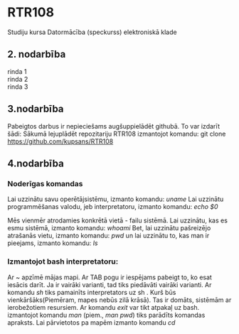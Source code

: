 # RTR108
Studiju kursa Datormācība (speckurss) elektroniskā klade
## 2. nodarbība
rinda 1   
rinda 2   
rinda 3  
## 3.nodarbība
Pabeigtos darbus ir nepieciešams augšuppielādēt githubā.
To var izdarīt šādi:
Sākumā lejuplādēt repozitariju RTR108 izmantojot komandu: git clone https://github.com/kupsans/RTR108


## 4.nodarbība

### Noderīgas komandas
Lai uzzinātu savu operētājsistēmu, izmanto komandu: _uname_
Lai uzzinātu programmēšanas valodu, jeb interpretatoru, izmanto komandu: _echo $0_

Mēs vienmēr atrodamies konkrētā vietā - failu sistēmā.
Lai uzzinātu, kas es esmu sistēmā, izmanto komandu: _whoami_
Bet, lai uzzinātu pašreizējo atrašanās vietu, izmanto komandu: _pwd_
un lai uzzinātu to, kas man ir pieejams, izmanto komandu: _ls_

### Izmantojot bash interpretatoru:
Ar ~ apzīmē mājas mapi.
Ar TAB pogu ir iespējams pabeigt to, ko esat iesācis darīt. Ja ir vairāki varianti, tad 
tiks piedāvāti vairāki varianti.
Ar komandu  _sh_ tiks pamainīts interpretators uz sh . Kurš būs vienkāršāks(Piemēram,
mapes nebūs zilā krāsā). Tas ir domāts, sistēmām ar ierobežotiem resursiem.
Ar komandu _exit_ var tikt atpakaļ uz bash.
izmantojot komandu _man_ (piem., _man pwd_) tiks parādīts komandas apraksts.
Lai pārvietotos pa mapēm izmanto komandu _cd_
